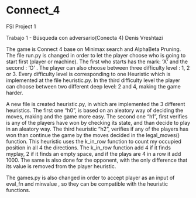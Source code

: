 # Connect_4
FSI Project 1

Trabajo 1 - Búsqueda con adversario(Conecta 4) Denis Vreshtazi

The game is Connect 4 base on Minimax search and AlphaBeta Pruning. 
The file run.py is changed in order to let the player choose who is going to start first (player or machine). The first who starts has the mark: ‘X’ and the second : ‘O’ . The player can also choose between three difficulty level :  1, 2 or 3. Every difficulty level is corresponding to one Heuristic which is implemented at the file heuristic.py.  In the third difficulty level the player can choose between two different deep level: 2 and 4, making the game harder.

A new file is created heuristic.py, in which are implemented the 3 different heuristics. The first one “h0”, is based on an aleatory way of deciding the moves, making and the game more easy. 
The second one “h1”, first verifies is any of the players have won by checking its state, and than decide to play in an aleatory way.
The third heuristic “h2”,  verifies  if any of the players  has won than continue the game by the moves decided in the legal_moves() function. This heuristic uses the k_in_row function to count my occupied position in all 4 the directions. The k_in_row function add 4 if it finds myplay, 2 if it finds an empty space, and if the plays are 4 in a row it add 1000. 
The same is also done for the opponent, with the only difference that its value is removed from the player heuristic. 

The games.py is also changed in order to accept player as an input of eval_fn and minvalue , so they can be compatible with the heuristic functions. 


